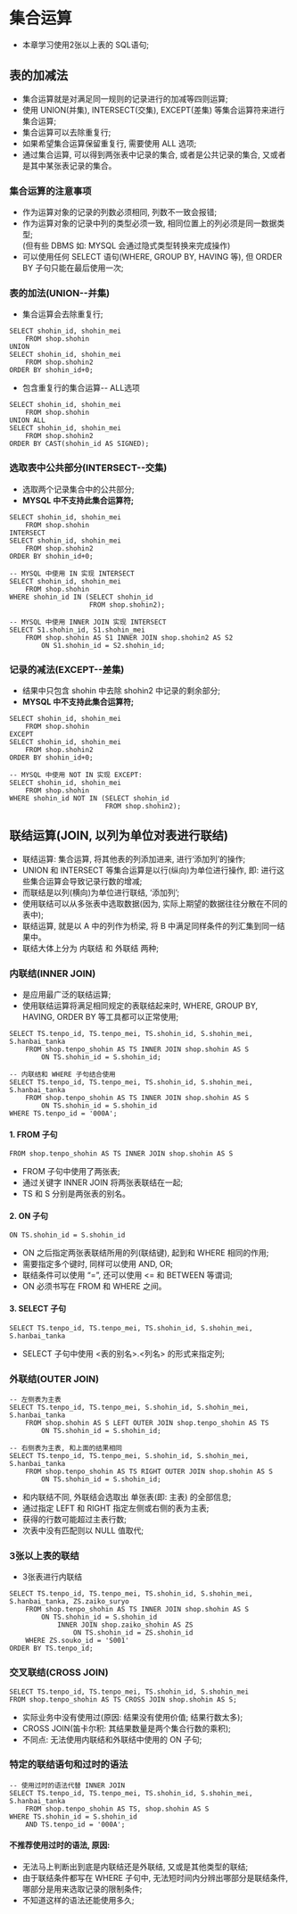# 集合运算
- 本章学习使用2张以上表的 SQL语句;

## 表的加减法
- 集合运算就是对满足同一规则的记录进行的加减等四则运算;
- 使用 UNION(并集), INTERSECT(交集), EXCEPT(差集) 等集合运算符来进行集合运算;
- 集合运算可以去除重复行;
- 如果希望集合运算保留重复行, 需要使用 ALL 选项;
- 通过集合运算, 可以得到两张表中记录的集合, 或者是公共记录的集合, 又或者是其中某张表记录的集合。

### 集合运算的注意事项
- 作为运算对象的记录的列数必须相同, 列数不一致会报错;
- 作为运算对象的记录中列的类型必须一致, 相同位置上的列必须是同一数据类型;  
    (但有些 DBMS 如: MYSQL 会通过隐式类型转换来完成操作)
- 可以使用任何 SELECT 语句(WHERE, GROUP BY, HAVING 等), 但 ORDER BY 子句只能在最后使用一次;

### 表的加法(UNION--并集)
- 集合运算会去除重复行;
```
SELECT shohin_id, shohin_mei
    FROM shop.shohin
UNION
SELECT shohin_id, shohin_mei
    FROM shop.shohin2
ORDER BY shohin_id+0;
```

- 包含重复行的集合运算-- ALL选项
```
SELECT shohin_id, shohin_mei
	FROM shop.shohin
UNION ALL
SELECT shohin_id, shohin_mei
	FROM shop.shohin2
ORDER BY CAST(shohin_id AS SIGNED);
```

### 选取表中公共部分(INTERSECT--交集)
- 选取两个记录集合中的公共部分;
- **MYSQL 中不支持此集合运算符;**
```
SELECT shohin_id, shohin_mei
    FROM shop.shohin
INTERSECT
SELECT shohin_id, shohin_mei
    FROM shop.shohin2
ORDER BY shohin_id+0;
```
```
-- MYSQL 中使用 IN 实现 INTERSECT
SELECT shohin_id, shohin_mei
    FROM shop.shohin
WHERE shohin_id IN (SELECT shohin_id
                    FROM shop.shohin2);
```
```
-- MYSQL 中使用 INNER JOIN 实现 INTERSECT
SELECT S1.shohin_id, S1.shohin_mei
    FROM shop.shohin AS S1 INNER JOIN shop.shohin2 AS S2
        ON S1.shohin_id = S2.shohin_id;
```

### 记录的减法(EXCEPT--差集)
- 结果中只包含 shohin 中去除 shohin2 中记录的剩余部分;
- **MYSQL 中不支持此集合运算符;**
```
SELECT shohin_id, shohin_mei
    FROM shop.shohin
EXCEPT
SELECT shohin_id, shohin_mei
    FROM shop.shohin2
ORDER BY shohin_id+0;
```
```
-- MYSQL 中使用 NOT IN 实现 EXCEPT:
SELECT shohin_id, shohin_mei
	FROM shop.shohin
WHERE shohin_id NOT IN (SELECT shohin_id
					    FROM shop.shohin2);
```

## 联结运算(JOIN, 以列为单位对表进行联结)
- 联结运算: 集合运算, 将其他表的列添加进来, 进行‘添加列’的操作;
- UNION 和 INTERSECT 等集合运算是以行(纵向)为单位进行操作, 即: 进行这些集合运算会导致记录行数的增减;
- 而联结是以列(横向)为单位进行联结, ‘添加列’;
- 使用联结可以从多张表中选取数据(因为, 实际上期望的数据往往分散在不同的表中);
- 联结运算, 就是以 A 中的列作为桥梁, 将 B 中满足同样条件的列汇集到同一结果中。
- 联结大体上分为 内联结 和 外联结 两种;

### 内联结(INNER JOIN)
- 是应用最广泛的联结运算;
- 使用联结运算将满足相同规定的表联结起来时, WHERE, GROUP BY, HAVING, ORDER BY 等工具都可以正常使用;
```
SELECT TS.tenpo_id, TS.tenpo_mei, TS.shohin_id, S.shohin_mei, S.hanbai_tanka
    FROM shop.tenpo_shohin AS TS INNER JOIN shop.shohin AS S
        ON TS.shohin_id = S.shohin_id;
```
```
-- 内联结和 WHERE 子句结合使用
SELECT TS.tenpo_id, TS.tenpo_mei, TS.shohin_id, S.shohin_mei, S.hanbai_tanka
    FROM shop.tenpo_shohin AS TS INNER JOIN shop.shohin AS S
        ON TS.shohin_id = S.shohin_id
WHERE TS.tenpo_id = '000A';
```
#### 1. FROM 子句
```
FROM shop.tenpo_shohin AS TS INNER JOIN shop.shohin AS S
```
- FROM 子句中使用了两张表;
- 通过关键字 INNER JOIN 将两张表联结在一起;
- TS 和 S 分别是两张表的别名。

#### 2. ON 子句
```
ON TS.shohin_id = S.shohin_id
```
- ON 之后指定两张表联结所用的列(联结键), 起到和 WHERE 相同的作用;
- 需要指定多个键时, 同样可以使用 AND, OR;
- 联结条件可以使用 “=”, 还可以使用 <= 和 BETWEEN 等谓词;
- ON 必须书写在 FROM 和 WHERE 之间。

#### 3. SELECT 子句
```
SELECT TS.tenpo_id, TS.tenpo_mei, TS.shohin_id, S.shohin_mei, S.hanbai_tanka
```
- SELECT 子句中使用 <表的别名>.<列名> 的形式来指定列;

### 外联结(OUTER JOIN)
```
-- 左侧表为主表
SELECT TS.tenpo_id, TS.tenpo_mei, S.shohin_id, S.shohin_mei, S.hanbai_tanka
    FROM shop.shohin AS S LEFT OUTER JOIN shop.tenpo_shohin AS TS
        ON TS.shohin_id = S.shohin_id;

-- 右侧表为主表, 和上面的结果相同
SELECT TS.tenpo_id, TS.tenpo_mei, S.shohin_id, S.shohin_mei, S.hanbai_tanka
    FROM shop.tenpo_shohin AS TS RIGHT OUTER JOIN shop.shohin AS S
        ON TS.shohin_id = S.shohin_id;
```
- 和内联结不同, 外联结会选取出 单张表(即: 主表) 的全部信息;
- 通过指定 LEFT 和 RIGHT 指定左侧或右侧的表为主表;
- 获得的行数可能超过主表行数;
- 次表中没有匹配则以 NULL 值取代;

### 3张以上表的联结
- 3张表进行内联结
```
SELECT TS.tenpo_id, TS.tenpo_mei, TS.shohin_id, S.shohin_mei, S.hanbai_tanka, ZS.zaiko_suryo
    FROM shop.tenpo_shohin AS TS INNER JOIN shop.shohin AS S
        ON TS.shohin_id = S.shohin_id
            INNER JOIN shop.zaiko_shohin AS ZS
                ON TS.shohin_id = ZS.shohin_id
    WHERE ZS.souko_id = 'S001'
ORDER BY TS.tenpo_id;
```

### 交叉联结(CROSS JOIN)
```
SELECT TS.tenpo_id, TS.tenpo_mei, TS.shohin_id, S.shohin_mei
FROM shop.tenpo_shohin AS TS CROSS JOIN shop.shohin AS S;
```
- 实际业务中没有使用过(原因: 结果没有使用价值; 结果行数太多);
- CROSS JOIN(笛卡尔积: 其结果数量是两个集合行数的乘积);
- 不同点: 无法使用内联结和外联结中使用的 ON 子句;

### 特定的联结语句和过时的语法
```
-- 使用过时的语法代替 INNER JOIN
SELECT TS.tenpo_id, TS.tenpo_mei, TS.shohin_id, S.shohin_mei, S.hanbai_tanka
    FROM shop.tenpo_shohin AS TS, shop.shohin AS S
WHERE TS.shohin_id = S.shohin_id
    AND TS.tenpo_id = '000A';
```
#### 不推荐使用过时的语法, 原因:
- 无法马上判断出到底是内联结还是外联结, 又或是其他类型的联结;
- 由于联结条件都写在 WHERE 子句中, 无法短时间内分辨出哪部分是联结条件, 哪部分是用来选取记录的限制条件;
- 不知道这样的语法还能使用多久;
